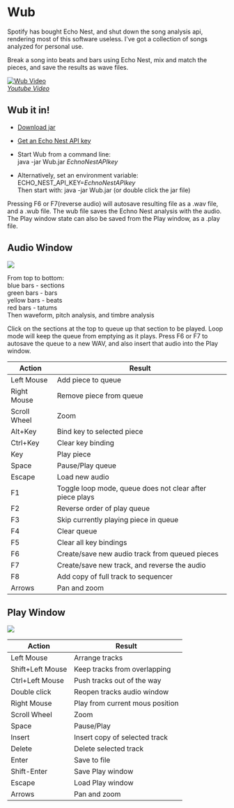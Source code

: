 Wub
==============

Spotify has bought Echo Nest, and shut down the song analysis api, rendering most of this software useless. I've got a collection of songs analyzed for personal use.

Break a song into beats and bars using Echo Nest, mix and match the pieces, and save the results as wave files.

[![Wub Video](http://img.youtube.com/vi/ZnIUgSVO0Cs/0.jpg)](http://www.youtube.com/watch?v=ZnIUgSVO0Cs)<br>
[*Youtube Video*](http://www.youtube.com/watch?v=ZnIUgSVO0Cs)


Wub it in!
----

* [Download jar](https://github.com/raver1975/Wub/blob/master/Wub.jar?raw=true)

* [Get an Echo Nest API key](https://developer.echonest.com/account/register)

* Start Wub from a command line:<br>
java -jar Wub.jar *EchnoNestAPIkey*

* Alternatively, set an environment variable:<br>
 ECHO_NEST_API_KEY=*EchnoNestAPIkey*<br>
Then start with: java -jar Wub.jar (or double click the jar file)

Pressing F6 or F7(reverse audio) will autosave resulting file as a .wav file, and a .wub file. The wub file saves the Echno Nest analysis with the audio. The Play window state can also be saved from the Play window, as a .play file.

Audio Window
----
![](https://cloud.githubusercontent.com/assets/385280/5041990/d08c4182-6b92-11e4-975e-d96523ddd970.png)

From top to bottom:<br>
blue bars   - sections<br>
green bars  - bars<br>
yellow bars - beats<br>
red bars    - tatums<br>
Then waveform, pitch analysis, and timbre analysis<br>

Click on the sections at the top to queue up that section to be played. Loop mode will keep the queue from emptying as it plays. Press F6 or F7 to autosave the queue to a new WAV, and also insert that audio into the Play window.

Action			|Result
----------------|-----------------------------------------
Left Mouse		|Add piece to queue
Right Mouse		|Remove piece from queue
Scroll Wheel	|Zoom
Alt+Key			|Bind key to selected piece
Ctrl+Key		|Clear key binding
Key				|Play piece
Space			|Pause/Play queue
Escape 			|Load new audio
F1				|Toggle loop mode, queue does not clear after piece plays
F2         		|Reverse order of play queue
F3				|Skip currently playing piece in queue
F4				|Clear queue
F5              |Clear all key bindings
F6              |Create/save new audio track from queued pieces
F7				|Create/save new track, and reverse the audio
F8				|Add copy of full track to sequencer
Arrows			|Pan and zoom

Play Window
----
![](https://cloud.githubusercontent.com/assets/385280/5042056/4338c13c-6b94-11e4-866d-cba77885aef5.png)

Action			|Result
----------------|-----------------------------------------
Left Mouse 		|Arrange tracks
Shift+Left Mouse|Keep tracks from overlapping
Ctrl+Left Mouse |Push tracks out of the way
Double click	|Reopen tracks audio window
Right Mouse		|Play from current mous position
Scroll Wheel	|Zoom
Space			|Pause/Play
Insert			|Insert copy of selected track
Delete			|Delete selected track
Enter			|Save to file
Shift-Enter		|Save Play window
Escape			|Load Play window
Arrows			|Pan and zoom
